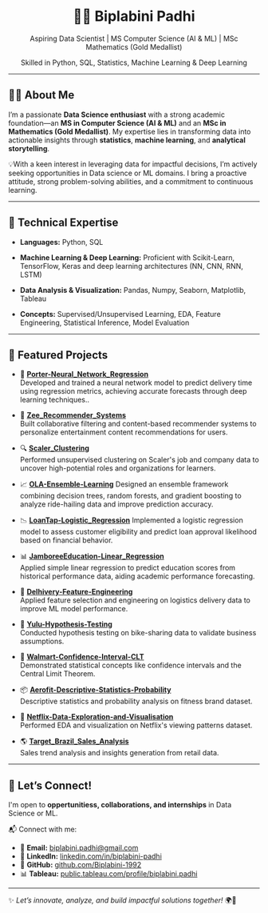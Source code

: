 <h1 align="center">👩‍💻 Biplabini Padhi</h1>
<p align="center">
  Aspiring Data Scientist | MS Computer Science (AI & ML) | MSc Mathematics (Gold Medallist)  
</p>
<p align="center">
  Skilled in Python, SQL, Statistics, Machine Learning & Deep Learning  
</p>

---

## 🙋‍♀️ About Me

I’m a passionate **Data Science enthusiast** with a strong academic foundation—an **MS in Computer Science (AI & ML)** and an **MSc in Mathematics (Gold Medallist)**. My expertise lies in transforming data into actionable insights through **statistics**, **machine learning**, and **analytical storytelling**.

💡With a keen interest in leveraging data for impactful decisions, I’m actively seeking opportunities in Data science or ML domains. I bring a proactive attitude, strong problem-solving abilities, and a commitment to continuous learning.

---

## 🧠 Technical Expertise

- **Languages:** Python, SQL

- **Machine Learning & Deep Learning:** Proficient with Scikit-Learn, TensorFlow, Keras and deep learning architectures (NN, CNN, RNN, LSTM)

- **Data Analysis & Visualization:** Pandas, Numpy, Seaborn, Matplotlib, Tableau

- **Concepts:** Supervised/Unsupervised Learning, EDA, Feature Engineering, Statistical Inference, Model Evaluation

---

## 🚀 Featured Projects

- 🧠 **[Porter-Neural_Network_Regression](https://github.com/Biplabini-1992/Porter-Neural_Network_Regression)**  
  Developed and trained a neural network model to predict delivery time using regression metrics, achieving accurate forecasts through deep learning techniques..
  
- 🎯 **[Zee_Recommender_Systems](https://github.com/Biplabini-1992/Zee_Recommender_Systems)**  
  Built collaborative filtering and content-based recommender systems to personalize entertainment content recommendations for users.

- 🔍 **[Scaler_Clustering](https://github.com/Biplabini-1992/Scaler_Clustering)**  
  Performed unsupervised clustering on Scaler's job and company data to uncover high-potential roles and organizations for learners.

- 📈 **[OLA-Ensemble-Learning](https://github.com/Biplabini-1992/OLA-Ensemble-Learning)**
  Designed an ensemble framework combining decision trees, random forests, and gradient boosting to analyze ride-hailing data and improve prediction accuracy.
  
- 📉 **[LoanTap-Logistic_Regression](https://github.com/Biplabini-1992/LoanTap-Logistic_Regression)**
  Implemented a logistic regression model to assess customer eligibility and predict loan approval likelihood based on financial behavior.

- 📊 **[JamboreeEducation-Linear_Regression](https://github.com/biplabini/JamboreeEducation-Linear_Regression)**  
  Applied simple linear regression to predict education scores from historical performance data, aiding academic performance forecasting.

- 🧮 **[Delhivery-Feature-Engineering](https://github.com/biplabini/Delhivery-Feature-Engineering)**  
  Applied feature selection and engineering on logistics delivery data to improve ML model performance.

- 🔬 **[Yulu-Hypothesis-Testing](https://github.com/biplabini/Yulu-Hypothesis-Testing)**  
  Conducted hypothesis testing on bike-sharing data to validate business assumptions.

- 📐 **[Walmart-Confidence-Interval-CLT](https://github.com/biplabini/Walmart-Confidence-Interval-CLT)**  
  Demonstrated statistical concepts like confidence intervals and the Central Limit Theorem.

- 📦 **[Aerofit-Descriptive-Statistics-Probability](https://github.com/biplabini/Aerofit-Descriptive-Statistics-Probability)**  
  Descriptive statistics and probability analysis on fitness brand dataset.

- 🍿 **[Netflix-Data-Exploration-and-Visualisation](https://github.com/biplabini/Netflix-Data-Exploration-and-Visualisation)**  
  Performed EDA and visualization on Netflix's viewing patterns dataset.

- 🌎 **[Target_Brazil_Sales_Analysis](https://github.com/biplabini/Target_Brazil_Sales_Analysis)**  
  Sales trend analysis and insights generation from retail data.

---

## 📌 Let’s Connect!

I'm open to **oppertunitiess, collaborations, and internships** in Data Science or ML.

📬 Connect with me:  
- 📧 **Email:** [biplabini.padhi@gmail.com](mailto:biplabini.padhi@gmail.com)  
- 🔗 **LinkedIn:** [linkedin.com/in/biplabini-padhi](https://www.linkedin.com/in/biplabini-padhi)  
- 🐙 **GitHub:** [github.com/Biplabini-1992](https://github.com/Biplabini-1992)  
- 📊 **Tableau:** [public.tableau.com/profile/biplabini.padhi](https://public.tableau.com/app/profile/biplabini.padhi/vizzes)


---

✨ _Let’s innovate, analyze, and build impactful solutions together!_ 🌍🚀


